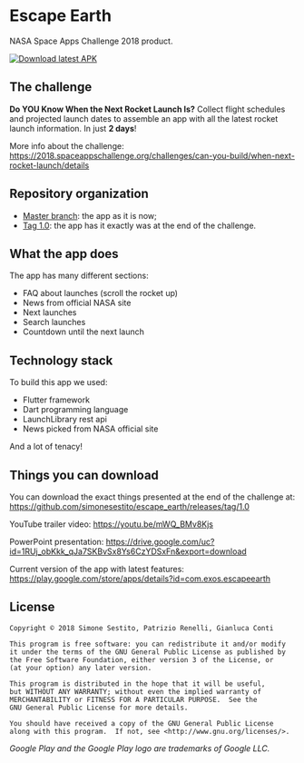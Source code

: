 # Escape Earth

NASA Space Apps Challenge 2018 product.

[![Download latest APK](https://github.com/simonesestito/escape_earth/blob/master/.github/badge.png?raw=true)](https://github.com/simonesestito/escape_earth/raw/master/app-release.apk)

## The challenge

**Do YOU Know When the Next Rocket Launch Is?**
Collect flight schedules and projected launch dates to assemble an app with all the latest rocket launch information. In just **2 days**!

More info about the challenge: https://2018.spaceappschallenge.org/challenges/can-you-build/when-next-rocket-launch/details

## Repository organization
- [Master branch](https://github.com/simonesestito/escape_earth/tree/master): the app as it is now;
- [Tag 1.0](https://github.com/simonesestito/escape_earth/tree/1.0): the app has it exactly was at the end of the challenge.

## What the app does

The app has many different sections:
- FAQ about launches (scroll the rocket up)
- News from official NASA site
- Next launches
- Search launches
- Countdown until the next launch

## Technology stack

To build this app we used:
- Flutter framework
- Dart programming language
- LaunchLibrary rest api
- News picked from NASA official site

And a lot of tenacy!

## Things you can download

You can download the exact things presented at the end of the challenge at:
https://github.com/simonesestito/escape_earth/releases/tag/1.0

YouTube trailer video: https://youtu.be/mWQ_BMv8Kjs

PowerPoint presentation: https://drive.google.com/uc?id=1RUj_obKkk_qJa7SKBvSx8Ys6CzYDSxFn&export=download

Current version of the app with latest features: https://play.google.com/store/apps/details?id=com.exos.escapeearth

## License

    Copyright © 2018 Simone Sestito, Patrizio Renelli, Gianluca Conti

    This program is free software: you can redistribute it and/or modify
    it under the terms of the GNU General Public License as published by
    the Free Software Foundation, either version 3 of the License, or
    (at your option) any later version.

    This program is distributed in the hope that it will be useful,
    but WITHOUT ANY WARRANTY; without even the implied warranty of
    MERCHANTABILITY or FITNESS FOR A PARTICULAR PURPOSE.  See the
    GNU General Public License for more details.

    You should have received a copy of the GNU General Public License
    along with this program.  If not, see <http://www.gnu.org/licenses/>.
    
_Google Play and the Google Play logo are trademarks of Google LLC._
